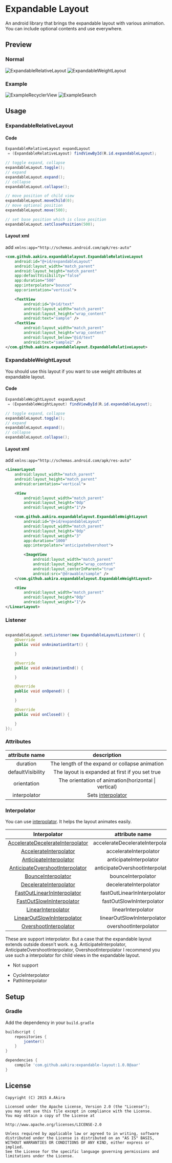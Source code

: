 # Expandable Layout

An android library that brings the expandable layout with various animation.
You can include optional contents and use everywhere.

## Preview

### Normal

![ExpandableRelativeLayout][ExpandableRelativeLayout] ![ExpandableWeightLayout][ExpandableWeightLayout]

### Example

![ExampleRecyclerView][ExampleRecyclerView] ![ExampleSearch][ExampleSearch]

## Usage

### ExpandableRelativeLayout

#### Code

```java
ExpandableRelativeLayout expandLayout
 = (ExpandableRelativeLayout) findViewById(R.id.expandableLayout);

// toggle expand, collapse
expandableLayout.toggle();
// expand
expandableLayout.expand();
// collapse
expandableLayout.collapse();

// move position of child view
expandableLayout.moveChild(0);
// move optional position
expandableLayout.move(500);

// set base position which is close position
expandableLayout.setClosePosition(500);
```

#### Layout xml

add `xmlns:app="http://schemas.android.com/apk/res-auto"`

```xml
<com.github.aakira.expandablelayout.ExpandableRelativeLayout
    android:id="@+id/expandableLayout"
    android:layout_width="match_parent"
    android:layout_height="match_parent"
    app:defaultVisibility="false"
    app:duration="500"
    app:interpolator="bounce"
    app:orientation="vertical">

    <TextView
        android:id="@+id/text"
        android:layout_width="match_parent"
        android:layout_height="wrap_content"
        android:text="sample" />
    <TextView
        android:layout_width="match_parent"
        android:layout_height="wrap_content"
        android:layout_below="@id/text"
        android:text="sample2" />
</com.github.aakira.expandablelayout.ExpandableRelativeLayout>
```

### ExpandableWeightLayout

You should use this layout if you want to use weight attributes at expandable layout.

#### Code

```java
ExpandableWeightLayout expandLayout
 = (ExpandableWeightLayout) findViewById(R.id.expandableLayout);

// toggle expand, collapse
expandableLayout.toggle();
// expand
expandableLayout.expand();
// collapse
expandableLayout.collapse();
```

#### Layout xml

add `xmlns:app="http://schemas.android.com/apk/res-auto"`

```xml
<LinearLayout
    android:layout_width="match_parent"
    android:layout_height="match_parent"
    android:orientation="vertical">

    <View
        android:layout_width="match_parent"
        android:layout_height="0dp"
        android:layout_weight="1"/>

    <com.github.aakira.expandablelayout.ExpandableWeightLayout
        android:id="@+id/expandableLayout"
        android:layout_width="match_parent"
        android:layout_height="0dp"
        android:layout_weight="3"
        app:duration="1000"
        app:interpolator="anticipateOvershoot">

        <ImageView
            android:layout_width="match_parent"
            android:layout_height="wrap_content"
            android:layout_centerInParent="true"
            android:src="@drawable/sample" />
    </com.github.aakira.expandablelayout.ExpandableWeightLayout>

    <View
        android:layout_width="match_parent"
        android:layout_height="0dp"
        android:layout_weight="1"/>
</LinearLayout>
```

### Listener

```java

expandableLayout.setListener(new ExpandableLayoutListener() {
    @Override
    public void onAnimationStart() {

    }

    @Override
    public void onAnimationEnd() {

    }

    @Override
    public void onOpened() {

    }

    @Override
    public void onClosed() {

    }
});
```

### Attributes

|attribute name|description|
|:-:|:-:|
|duration|The length of the expand or collapse animation|
|defaultVisibility|The layout is expanded at first if you set true|
|orientation|The orientation of animation(horizontal \| vertical)|
|interpolator|Sets [interpolator](#interpolator)|

### Interpolator

You can use [interpolator](http://developer.android.com/reference/android/view/animation/Interpolator.html).
It helps the layout animates easily.

|Interpolator|attribute name|
|:-:|:-:|
|[AccelerateDecelerateInterpolator](http://developer.android.com/reference/android/view/animation/AccelerateDecelerateInterpolator.html)|accelerateDecelerateInterpolator|
|[AccelerateInterpolator](http://developer.android.com/reference/android/view/animation/AccelerateInterpolator.html)|accelerateInterpolator|
|[AnticipateInterpolator](http://developer.android.com/reference/android/view/animation/AnticipateInterpolator.html)|anticipateInterpolator|
|[AnticipateOvershootInterpolator](http://developer.android.com/reference/android/view/animation/AnticipateOvershootInterpolator.html)|anticipateOvershootInterpolator|
|[BounceInterpolator](http://developer.android.com/reference/android/view/animation/BounceInterpolator.html)|bounceInterpolator|
|[DecelerateInterpolator](http://developer.android.com/reference/android/view/animation/DecelerateInterpolator.html)|decelerateInterpolator|
|[FastOutLinearInInterpolator](http://developer.android.com/reference/android/support/v4/view/animation/FastOutLinearInInterpolator.html)|fastOutLinearInInterpolator|
|[FastOutSlowInInterpolator](http://developer.android.com/reference/android/support/v4/view/animation/FastOutSlowInInterpolator.html)|fastOutSlowInInterpolator|
|[LinearInterpolator](http://developer.android.com/reference/android/view/animation/LinearInterpolator.html)|linearInterpolator|
|[LinearOutSlowInInterpolator](http://developer.android.com/reference/android/support/v4/view/animation/LinearOutSlowInInterpolator.html)|linearOutSlowInInterpolator|
|[OvershootInterpolator](http://developer.android.com/reference/android/view/animation/OvershootInterpolator.html)|overshootInterpolator|

These are support interpolator.
But a case that the expandable layout extends outside doesn't work.
e.g. AnticipateInterpolator, AnticipateOvershootInterpolator, OvershootInterpolator
I recommend you use such a interpolator for child views in the expandable layout.

* Not support
 - CycleInterpolator
 - PathInterpolator

## Setup

### Gradle

Add the dependency in your `build.gradle`

```groovy
buildscript {
	repositories {
		jcenter()
	}
}

dependencies {
	compile 'com.github.aakira:expandable-layout:1.0.0@aar'
}
```

## License

```
Copyright (C) 2015 A.Akira

Licensed under the Apache License, Version 2.0 (the "License");
you may not use this file except in compliance with the License.
You may obtain a copy of the License at

http://www.apache.org/licenses/LICENSE-2.0

Unless required by applicable law or agreed to in writing, software
distributed under the License is distributed on an "AS IS" BASIS,
WITHOUT WARRANTIES OR CONDITIONS OF ANY KIND, either express or implied.
See the License for the specific language governing permissions and
limitations under the License.
```

[ExpandableRelativeLayout]: /art/ExpandableRelativeLayout.gif
[ExpandableWeightLayout]: /art/ExpandableWeightLayout.gif
[ExampleSearch]: /art/ExampleSearch.gif
[ExampleRecyclerView]: /art/ExampleRecyclerview.gif
